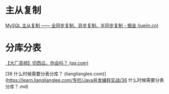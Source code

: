 # 主从复制

[MySQL 主从复制 —— 全同步复制、异步复制、半同步复制 - 掘金 (juejin.cn)](https://juejin.cn/post/7269953746851266620)

# 分库分表

[【大厂高频】切西瓜，你会吗？ (qq.com)](https://mp.weixin.qq.com/s?__biz=Mzg5ODU2ODczMQ==&mid=2247483759&idx=1&sn=517652050f22e8309a58bd33d250fe74&chksm=c061c61bf7164f0defd8d784110230600b9f686785dd76bff5b047cae824fc0fdf2c771c27b7&token=1429342161&lang=zh_CN#rd)

[36 什么时候需要分表分库？ (lianglianglee.com)](https://learn.lianglianglee.com/专栏/Java并发编程实战/36  什么时候需要分表分库？.md)

